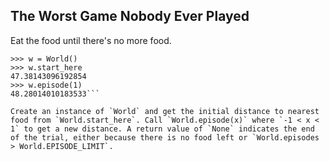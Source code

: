The Worst Game Nobody Ever Played
---------------------------------

Eat the food until there's no more food.

```>>> from world_02 import World
>>> w = World()
>>> w.start_here
47.38143096192854
>>> w.episode(1)
48.28014010183533```

Create an instance of `World` and get the initial distance to nearest food from `World.start_here`. Call `World.episode(x)` where `-1 < x < 1` to get a new distance. A return value of `None` indicates the end of the trial, either because there is no food left or `World.episodes > World.EPISODE_LIMIT`.